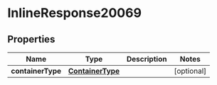 

# InlineResponse20069

## Properties

Name | Type | Description | Notes
------------ | ------------- | ------------- | -------------
**containerType** | [**ContainerType**](ContainerType.md) |  |  [optional]



